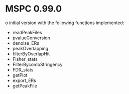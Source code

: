 # MSPC 0.99.0

o initial version with the following functions implemented:
   + readPeakFiles
   + pvalueConversion
   + denoise_ERs
   + peakOverlapping
   + filterByOverlapHit
   + Fisher_stats
   + FilterBycombStringency
   + FDR_stats
   + getPlot
   + export_ERs
   + getPeakFile
